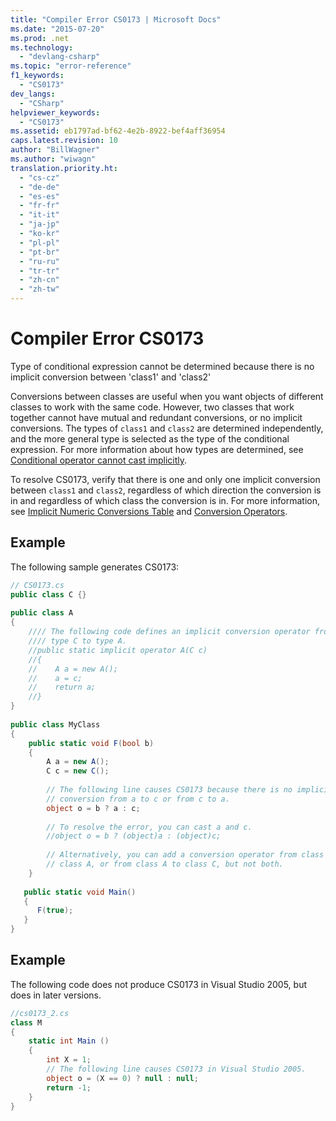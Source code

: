 ```yaml
---
title: "Compiler Error CS0173 | Microsoft Docs"
ms.date: "2015-07-20"
ms.prod: .net
ms.technology: 
  - "devlang-csharp"
ms.topic: "error-reference"
f1_keywords: 
  - "CS0173"
dev_langs: 
  - "CSharp"
helpviewer_keywords: 
  - "CS0173"
ms.assetid: eb1797ad-bf62-4e2b-8922-bef4aff36954
caps.latest.revision: 10
author: "BillWagner"
ms.author: "wiwagn"
translation.priority.ht: 
  - "cs-cz"
  - "de-de"
  - "es-es"
  - "fr-fr"
  - "it-it"
  - "ja-jp"
  - "ko-kr"
  - "pl-pl"
  - "pt-br"
  - "ru-ru"
  - "tr-tr"
  - "zh-cn"
  - "zh-tw"
---
```

# Compiler Error CS0173
Type of conditional expression cannot be determined because there is no implicit conversion between 'class1' and 'class2'  
  
 Conversions between classes are useful when you want objects of different classes to work with the same code. However, two classes that work together cannot have mutual and redundant conversions, or no implicit conversions. The types of `class1` and `class2` are determined independently, and the more general type is selected as the type of the conditional expression. For more information about how types are determined, see [Conditional operator cannot cast implicitly](http://go.microsoft.com/fwlink/?LinkId=213999).  
  
 To resolve CS0173, verify that there is one and only one implicit conversion between `class1` and `class2`, regardless of which direction the conversion is in and regardless of which class the conversion is in. For more information, see [Implicit Numeric Conversions Table](../../../csharp/language-reference/keywords/implicit-numeric-conversions-table.md) and [Conversion Operators](../../../csharp/programming-guide/statements-expressions-operators/conversion-operators.md).  
  
## Example  
 The following sample generates CS0173:  
  
```csharp  
// CS0173.cs  
public class C {}  
  
public class A   
{  
    //// The following code defines an implicit conversion operator from    
    //// type C to type A.  
    //public static implicit operator A(C c)  
    //{  
    //    A a = new A();  
    //    a = c;  
    //    return a;  
    //}  
}  
  
public class MyClass  
{  
    public static void F(bool b)  
    {  
        A a = new A();  
        C c = new C();  
  
        // The following line causes CS0173 because there is no implicit  
        // conversion from a to c or from c to a.  
        object o = b ? a : c;  
  
        // To resolve the error, you can cast a and c.  
        //object o = b ? (object)a : (object)c;  
  
        // Alternatively, you can add a conversion operator from class C to  
        // class A, or from class A to class C, but not both.  
    }  
  
   public static void Main()  
   {  
      F(true);  
   }  
}  
```  
  
## Example  
 The following code does not produce CS0173 in Visual Studio 2005, but does in later versions.  
  
```csharp  
//cs0173_2.cs  
class M  
{  
    static int Main ()  
    {  
        int X = 1;  
        // The following line causes CS0173 in Visual Studio 2005.  
        object o = (X == 0) ? null : null;  
        return -1;  
    }  
}  
```